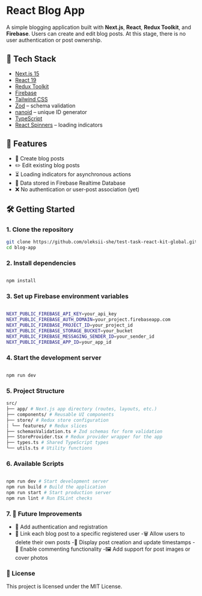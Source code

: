 # React Blog App

A simple blogging application built with **Next.js**, **React**, **Redux Toolkit**, and **Firebase**. Users can create and edit blog posts. At this stage, there is no user authentication or post ownership.

## 🧰 Tech Stack

- [Next.js 15](https://nextjs.org/)
- [React 19](https://reactjs.org/)
- [Redux Toolkit](https://redux-toolkit.js.org/)
- [Firebase](https://firebase.google.com/)
- [Tailwind CSS](https://tailwindcss.com/)
- [Zod](https://zod.dev/) – schema validation
- [nanoid](https://github.com/ai/nanoid) – unique ID generator
- [TypeScript](https://www.typescriptlang.org/)
- [React Spinners](https://www.davidhu.io/react-spinners/) – loading indicators

## 🚀 Features

- 📄 Create blog posts
- ✏️ Edit existing blog posts
- ⏳ Loading indicators for asynchronous actions
- 💾 Data stored in Firebase Realtime Database
- ❌ No authentication or user-post association (yet)

## 🛠️ Getting Started

### 1. Clone the repository

```bash
git clone https://github.com/oleksii-she/test-task-react-kit-global.git
cd blog-app
```

### 2. Install dependencies

```bash

npm install
```

### 3. Set up Firebase environment variables

```bash

NEXT_PUBLIC_FIREBASE_API_KEY=your_api_key
NEXT_PUBLIC_FIREBASE_AUTH_DOMAIN=your_project.firebaseapp.com
NEXT_PUBLIC_FIREBASE_PROJECT_ID=your_project_id
NEXT_PUBLIC_FIREBASE_STORAGE_BUCKET=your_bucket
NEXT_PUBLIC_FIREBASE_MESSAGING_SENDER_ID=your_sender_id
NEXT_PUBLIC_FIREBASE_APP_ID=your_app_id
```

### 4. Start the development server

```bash

npm run dev
```

### 5. Project Structure

```bash
src/
├── app/ # Next.js app directory (routes, layouts, etc.)
├── components/ # Reusable UI components
├── store/ # Redux store configuration
│ └── features/ # Redux slices
├── schemasValidation.ts # Zod schemas for form validation
├── StoreProvider.tsx # Redux provider wrapper for the app
├── types.ts # Shared TypeScript types
└── utils.ts # Utility functions
```

### 6. Available Scripts

```bash

npm run dev # Start development server
npm run build # Build the application
npm run start # Start production server
npm run lint # Run ESLint checks
```

### 7. 📌 Future Improvements

- 🔐 Add authentication and registration
- 👤 Link each blog post to a specific registered user
  -🗑️ Allow users to delete their own posts
  -📅 Display post creation and update timestamps
  -💬 Enable commenting functionality
  -🖼️ Add support for post images or cover photos

### 📄 License

This project is licensed under the MIT License.
